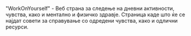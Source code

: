 "WorkOnYourself" - Веб страна за следење на дневни активности, чувства, како и ментално и физичко здравје. Страница каде што ќе се најдат совети за справување со одредени чувства, како и одлични ресурси.
